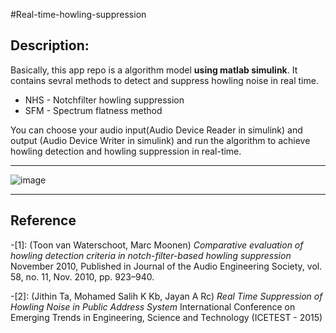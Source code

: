 #Real-time-howling-suppression
## Description: 
Basically, this app repo is a algorithm model **using matlab simulink**. It contains sevral methods to detect and suppress howling noise in real time.
* NHS - Notchfilter howling suppression
* SFM - Spectrum flatness method

You can choose your audio input(Audio Device Reader in simulink) and output (Audio Device Writer in simulink) and run the algorithm to achieve howling detection and howling suppression in real-time.    
***********
![image](https://user-images.githubusercontent.com/96840064/222073264-636363b1-f040-4d7e-8582-e089a947c147.png)

- - - - - - 
## Reference
-[1]: (Toon van Waterschoot, Marc Moonen) *Comparative evaluation of howling detection criteria in notch-filter-based howling suppression* November 2010, Published in Journal of the Audio Engineering Society, vol. 58, no. 11, Nov. 2010, pp. 923–940.

-[2]: (Jithin Ta, Mohamed Salih K Kb, Jayan A Rc) *Real Time Suppression of Howling Noise in Public Address System* International Conference on Emerging Trends in Engineering, Science and Technology (ICETEST - 2015) 
